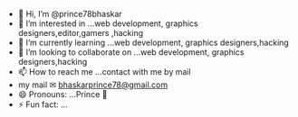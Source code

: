 - 👋 Hi, I’m @prince78bhaskar
- 👀 I’m interested in ...web development, graphics designers,editor,gamers ,hacking 
- 🌱 I’m currently learning ...web development, graphics designers,hacking
- 💞️ I’m looking to collaborate on ...web development, graphics designers,hacking
- 📫 How to reach me ...contact with me by mail
- my mail ✉ bhaskarprince78@gmail.com
- 😄 Pronouns: ...Prince 🤴 
- ⚡ Fun fact: ...

<!---
prince78bhaskar/prince78bhaskar is a ✨ special ✨ repository because its `README.md` (this file) appears on your GitHub profile.
You can click the Preview link to take a look at your changes.
--->
